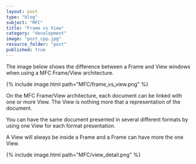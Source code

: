 ```yaml
---
layout: post
type: "blog"
subject: "MFC"
title: "Frame vs View"
category: "development"
image: "post_cpp.jpg"
resource_folder: "post"
published: true
---
```


The image below shows the difference between a Frame and View windows when using a MFC Frame/View architecture.

{% include image.html path="MFC/frame_vs_view.png" %}


On the MFC Frame/View architecture, each document can be linked with one or more View. The View is nothing more that a representation of the document.

You can have the same document presented in several different formats by using one View for each format presentation.

A View will always be inside a Frame and a Frame can have more the one View.

{% include image.html path="MFC/view_detail.png" %}

                    